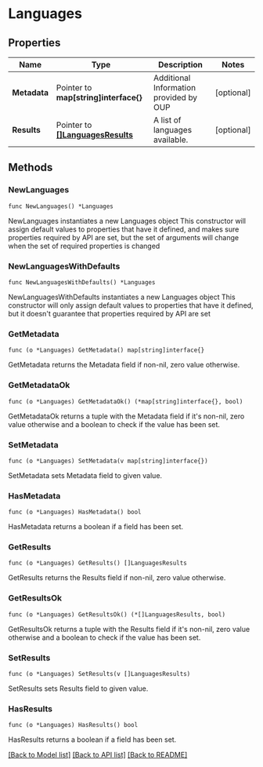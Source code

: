 # Languages

## Properties

Name | Type | Description | Notes
------------ | ------------- | ------------- | -------------
**Metadata** | Pointer to **map[string]interface{}** | Additional Information provided by OUP | [optional] 
**Results** | Pointer to [**[]LanguagesResults**](LanguagesResults.md) | A list of languages available. | [optional] 

## Methods

### NewLanguages

`func NewLanguages() *Languages`

NewLanguages instantiates a new Languages object
This constructor will assign default values to properties that have it defined,
and makes sure properties required by API are set, but the set of arguments
will change when the set of required properties is changed

### NewLanguagesWithDefaults

`func NewLanguagesWithDefaults() *Languages`

NewLanguagesWithDefaults instantiates a new Languages object
This constructor will only assign default values to properties that have it defined,
but it doesn't guarantee that properties required by API are set

### GetMetadata

`func (o *Languages) GetMetadata() map[string]interface{}`

GetMetadata returns the Metadata field if non-nil, zero value otherwise.

### GetMetadataOk

`func (o *Languages) GetMetadataOk() (*map[string]interface{}, bool)`

GetMetadataOk returns a tuple with the Metadata field if it's non-nil, zero value otherwise
and a boolean to check if the value has been set.

### SetMetadata

`func (o *Languages) SetMetadata(v map[string]interface{})`

SetMetadata sets Metadata field to given value.

### HasMetadata

`func (o *Languages) HasMetadata() bool`

HasMetadata returns a boolean if a field has been set.

### GetResults

`func (o *Languages) GetResults() []LanguagesResults`

GetResults returns the Results field if non-nil, zero value otherwise.

### GetResultsOk

`func (o *Languages) GetResultsOk() (*[]LanguagesResults, bool)`

GetResultsOk returns a tuple with the Results field if it's non-nil, zero value otherwise
and a boolean to check if the value has been set.

### SetResults

`func (o *Languages) SetResults(v []LanguagesResults)`

SetResults sets Results field to given value.

### HasResults

`func (o *Languages) HasResults() bool`

HasResults returns a boolean if a field has been set.


[[Back to Model list]](../README.md#documentation-for-models) [[Back to API list]](../README.md#documentation-for-api-endpoints) [[Back to README]](../README.md)


